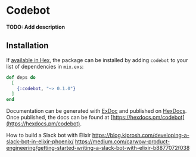 # Codebot

**TODO: Add description**

## Installation

If [available in Hex](https://hex.pm/docs/publish), the package can be installed
by adding `codebot` to your list of dependencies in `mix.exs`:

```elixir
def deps do
  [
    {:codebot, "~> 0.1.0"}
  ]
end
```

Documentation can be generated with [ExDoc](https://github.com/elixir-lang/ex_doc)
and published on [HexDocs](https://hexdocs.pm). Once published, the docs can
be found at [https://hexdocs.pm/codebot](https://hexdocs.pm/codebot).

How to build a Slack bot with Elixir
https://blog.kiprosh.com/developing-a-slack-bot-in-elixir-phoenix/
https://medium.com/carwow-product-engineering/getting-started-writing-a-slack-bot-with-elixir-b8877072f038

